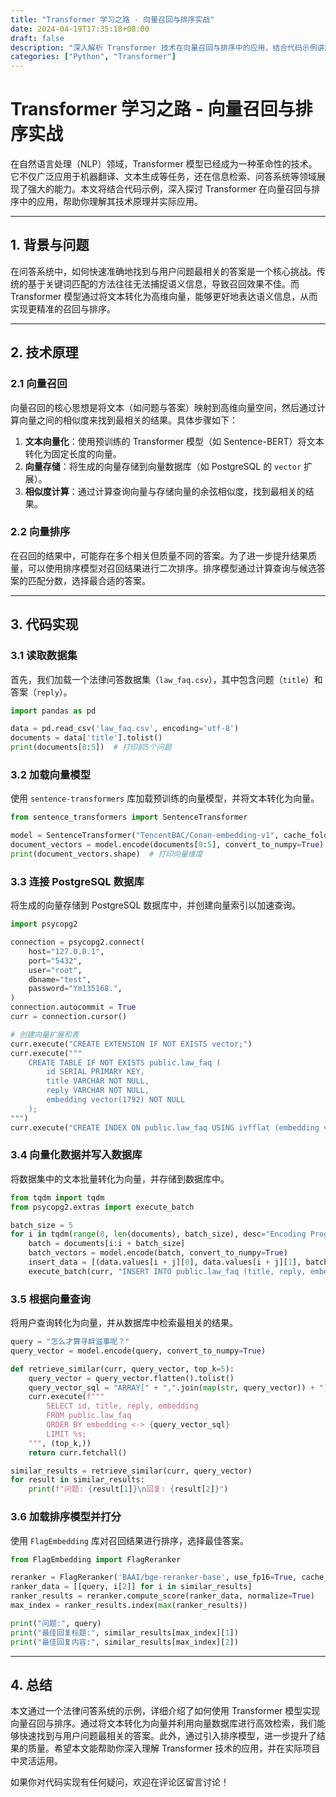 ```yaml
---
title: "Transformer 学习之路 - 向量召回与排序实战"
date: 2024-04-19T17:35:18+08:00
draft: false
description: "深入解析 Transformer 技术在向量召回与排序中的应用，结合代码示例讲解其原理与实现。"
categories: ["Python", "Transformer"]
---
```


# Transformer 学习之路 - 向量召回与排序实战

在自然语言处理（NLP）领域，Transformer 模型已经成为一种革命性的技术。它不仅广泛应用于机器翻译、文本生成等任务，还在信息检索、问答系统等领域展现了强大的能力。本文将结合代码示例，深入探讨 Transformer 在向量召回与排序中的应用，帮助你理解其技术原理并实际应用。

---

## 1. 背景与问题

在问答系统中，如何快速准确地找到与用户问题最相关的答案是一个核心挑战。传统的基于关键词匹配的方法往往无法捕捉语义信息，导致召回效果不佳。而 Transformer 模型通过将文本转化为高维向量，能够更好地表达语义信息，从而实现更精准的召回与排序。

---

## 2. 技术原理

### 2.1 向量召回

向量召回的核心思想是将文本（如问题与答案）映射到高维向量空间，然后通过计算向量之间的相似度来找到最相关的结果。具体步骤如下：

1. **文本向量化**：使用预训练的 Transformer 模型（如 Sentence-BERT）将文本转化为固定长度的向量。
2. **向量存储**：将生成的向量存储到向量数据库（如 PostgreSQL 的 `vector` 扩展）。
3. **相似度计算**：通过计算查询向量与存储向量的余弦相似度，找到最相关的结果。

### 2.2 向量排序

在召回的结果中，可能存在多个相关但质量不同的答案。为了进一步提升结果质量，可以使用排序模型对召回结果进行二次排序。排序模型通过计算查询与候选答案的匹配分数，选择最合适的答案。

---

## 3. 代码实现

### 3.1 读取数据集

首先，我们加载一个法律问答数据集（`law_faq.csv`），其中包含问题（`title`）和答案（`reply`）。

```python
import pandas as pd

data = pd.read_csv('law_faq.csv', encoding='utf-8')
documents = data['title'].tolist()
print(documents[0:5])  # 打印前5个问题
```

### 3.2 加载向量模型

使用 `sentence-transformers` 库加载预训练的向量模型，并将文本转化为向量。

```python
from sentence_transformers import SentenceTransformer

model = SentenceTransformer("TencentBAC/Conan-embedding-v1", cache_folder="cache")
document_vectors = model.encode(documents[0:5], convert_to_numpy=True)
print(document_vectors.shape)  # 打印向量维度
```

### 3.3 连接 PostgreSQL 数据库

将生成的向量存储到 PostgreSQL 数据库中，并创建向量索引以加速查询。

```python
import psycopg2

connection = psycopg2.connect(
    host="127.0.0.1",
    port="5432",
    user="root",
    dbname="test",
    password="Ym135168.",
)
connection.autocommit = True
curr = connection.cursor()

# 创建向量扩展和表
curr.execute("CREATE EXTENSION IF NOT EXISTS vector;")
curr.execute("""
    CREATE TABLE IF NOT EXISTS public.law_faq (
        id SERIAL PRIMARY KEY,
        title VARCHAR NOT NULL,
        reply VARCHAR NOT NULL,
        embedding vector(1792) NOT NULL
    );
""")
curr.execute("CREATE INDEX ON public.law_faq USING ivfflat (embedding vector_cosine_ops) WITH (lists = 100);")
```

### 3.4 向量化数据并写入数据库

将数据集中的文本批量转化为向量，并存储到数据库中。

```python
from tqdm import tqdm
from psycopg2.extras import execute_batch

batch_size = 5
for i in tqdm(range(0, len(documents), batch_size), desc="Encoding Progress"):
    batch = documents[i:i + batch_size]
    batch_vectors = model.encode(batch, convert_to_numpy=True)
    insert_data = [(data.values[i + j][0], data.values[i + j][1], batch_vectors[j].tolist()) for j in range(len(batch))]
    execute_batch(curr, "INSERT INTO public.law_faq (title, reply, embedding) VALUES (%s, %s, %s)", insert_data)
```

### 3.5 根据向量查询

将用户查询转化为向量，并从数据库中检索最相关的结果。

```python
query = "怎么才算寻衅滋事呢？"
query_vector = model.encode(query, convert_to_numpy=True)

def retrieve_similar(curr, query_vector, top_k=5):
    query_vector = query_vector.flatten().tolist()
    query_vector_sql = "ARRAY[" + ",".join(map(str, query_vector)) + "]::vector"
    curr.execute(f"""
        SELECT id, title, reply, embedding
        FROM public.law_faq
        ORDER BY embedding <-> {query_vector_sql}
        LIMIT %s;
    """, (top_k,))
    return curr.fetchall()

similar_results = retrieve_similar(curr, query_vector)
for result in similar_results:
    print(f"问题: {result[1]}\n回复: {result[2]}")
```

### 3.6 加载排序模型并打分

使用 `FlagEmbedding` 库对召回结果进行排序，选择最佳答案。

```python
from FlagEmbedding import FlagReranker

reranker = FlagReranker('BAAI/bge-reranker-base', use_fp16=True, cache_dir="cache")
ranker_data = [[query, i[2]] for i in similar_results]
ranker_results = reranker.compute_score(ranker_data, normalize=True)
max_index = ranker_results.index(max(ranker_results))

print("问题:", query)
print("最佳回复标题:", similar_results[max_index][1])
print("最佳回复内容:", similar_results[max_index][2])
```

---

## 4. 总结

本文通过一个法律问答系统的示例，详细介绍了如何使用 Transformer 模型实现向量召回与排序。通过将文本转化为向量并利用向量数据库进行高效检索，我们能够快速找到与用户问题最相关的答案。此外，通过引入排序模型，进一步提升了结果的质量。希望本文能帮助你深入理解 Transformer 技术的应用，并在实际项目中灵活运用。

如果你对代码实现有任何疑问，欢迎在评论区留言讨论！